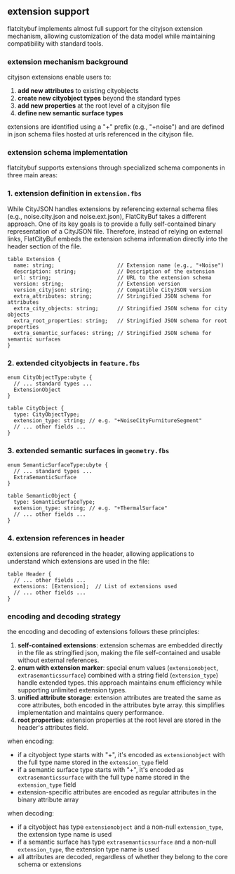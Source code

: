 ## extension support

flatcitybuf implements almost full support for the cityjson extension mechanism, allowing customization of the data model while maintaining compatibility with standard tools.

### extension mechanism background

cityjson extensions enable users to:

1. **add new attributes** to existing cityobjects
2. **create new cityobject types** beyond the standard types
3. **add new properties** at the root level of a cityjson file
4. **define new semantic surface types**

extensions are identified using a "+" prefix (e.g., "+noise") and are defined in json schema files hosted at urls referenced in the cityjson file.

### extension schema implementation

flatcitybuf supports extensions through specialized schema components in three main areas:

### 1. extension definition in `extension.fbs`

While CityJSON handles extensions by referencing external schema files (e.g., noise.city.json and noise.ext.json), FlatCityBuf takes a different approach. One of its key goals is to provide a fully self-contained binary representation of a CityJSON file. Therefore, instead of relying on external links, FlatCityBuf embeds the extension schema information directly into the header section of the file.

```
table Extension {
  name: string;                    // Extension name (e.g., "+Noise")
  description: string;             // Description of the extension
  url: string;                     // URL to the extension schema
  version: string;                 // Extension version
  version_cityjson: string;        // Compatible CityJSON version
  extra_attributes: string;        // Stringified JSON schema for attributes
  extra_city_objects: string;      // Stringified JSON schema for city objects
  extra_root_properties: string;   // Stringified JSON schema for root properties
  extra_semantic_surfaces: string; // Stringified JSON schema for semantic surfaces
}

```

### 2. extended cityobjects in `feature.fbs`

```
enum CityObjectType:ubyte {
  // ... standard types ...
  ExtensionObject
}

table CityObject {
  type: CityObjectType;
  extension_type: string; // e.g. "+NoiseCityFurnitureSegment"
  // ... other fields ...
}

```

### 3. extended semantic surfaces in `geometry.fbs`

```
enum SemanticSurfaceType:ubyte {
  // ... standard types ...
  ExtraSemanticSurface
}

table SemanticObject {
  type: SemanticSurfaceType;
  extension_type: string; // e.g. "+ThermalSurface"
  // ... other fields ...
}

```

### 4. extension references in header

extensions are referenced in the header, allowing applications to understand which extensions are used in the file:

```
table Header {
  // ... other fields ...
  extensions: [Extension];  // List of extensions used
  // ... other fields ...
}

```

### encoding and decoding strategy

the encoding and decoding of extensions follows these principles:

1. **self-contained extensions**: extension schemas are embedded directly in the file as stringified json, making the file self-contained and usable without external references.
2. **enum with extension marker**: special enum values (`extensionobject`, `extrasemanticssurface`) combined with a string field (`extension_type`) handle extended types. this approach maintains enum efficiency while supporting unlimited extension types.
3. **unified attribute storage**: extension attributes are treated the same as core attributes, both encoded in the attributes byte array. this simplifies implementation and maintains query performance.
4. **root properties**: extension properties at the root level are stored in the header's attributes field.

when encoding:

- if a cityobject type starts with "+", it's encoded as `extensionobject` with the full type name stored in the `extension_type` field
- if a semantic surface type starts with "+", it's encoded as `extrasemanticssurface` with the full type name stored in the `extension_type` field
- extension-specific attributes are encoded as regular attributes in the binary attribute array

when decoding:

- if a cityobject has type `extensionobject` and a non-null `extension_type`, the extension type name is used
- if a semantic surface has type `extrasemanticssurface` and a non-null `extension_type`, the extension type name is used
- all attributes are decoded, regardless of whether they belong to the core schema or extensions
